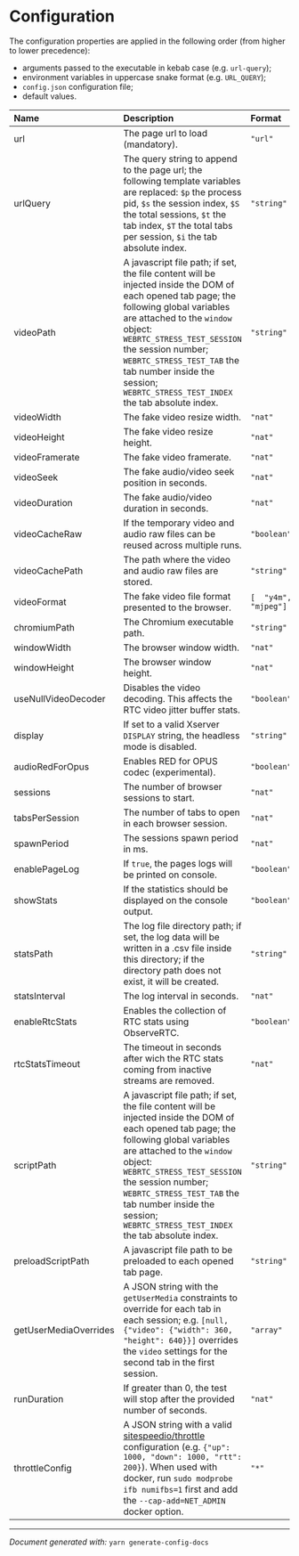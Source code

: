 # Configuration

The configuration properties are applied in the following order (from higher to 
lower precedence):

- arguments passed to the executable in kebab case (e.g. `url-query`);
- environment variables in uppercase snake format (e.g. `URL_QUERY`);
- `config.json` configuration file;
- default values.

| Name | Description | Format | Default value |
| :--- | :---------- | :----- | :------------ |
| url | The page url to load (mandatory). | `"url"` | ``""`` |
| urlQuery | The query string to append to the page url; the following template variables are replaced: `$p` the process pid, `$s` the session index, `$S` the total sessions, `$t` the tab index, `$T` the total tabs per session, `$i` the tab absolute index. | `"string"` | ``""`` |
| videoPath | A javascript file path; if set, the file content will be injected inside the DOM of each opened tab page; the following global variables are attached to the `window` object: `WEBRTC_STRESS_TEST_SESSION` the session number; `WEBRTC_STRESS_TEST_TAB` the tab number inside the session; `WEBRTC_STRESS_TEST_INDEX` the tab absolute index. | `"string"` | ``""`` |
| videoWidth | The fake video resize width. | `"nat"` | ``1280`` |
| videoHeight | The fake video resize height. | `"nat"` | ``720`` |
| videoFramerate | The fake video framerate. | `"nat"` | ``25`` |
| videoSeek | The fake audio/video seek position in seconds. | `"nat"` | ``0`` |
| videoDuration | The fake audio/video duration in seconds. | `"nat"` | ``120`` |
| videoCacheRaw | If the temporary video and audio raw files can be reused across multiple runs. | `"boolean"` | ``true`` |
| videoCachePath | The path where the video and audio raw files are stored. | `"string"` | ``"/tmp/webrtc-stress-test"`` |
| videoFormat | The fake video file format presented to the browser. | `[  "y4m",  "mjpeg"]` | ``"y4m"`` |
| chromiumPath | The Chromium executable path. | `"string"` | ``"/usr/bin/chromium-browser-unstable"`` |
| windowWidth | The browser window width. | `"nat"` | ``1920`` |
| windowHeight | The browser window height. | `"nat"` | ``1080`` |
| useNullVideoDecoder | Disables the video decoding. This affects the RTC video jitter buffer stats. | `"boolean"` | ``false`` |
| display | If set to a valid Xserver `DISPLAY` string, the headless mode is disabled. | `"string"` | ``null`` |
| audioRedForOpus | Enables RED for OPUS codec (experimental). | `"boolean"` | ``false`` |
| sessions | The number of browser sessions to start. | `"nat"` | ``1`` |
| tabsPerSession | The number of tabs to open in each browser session. | `"nat"` | ``1`` |
| spawnPeriod | The sessions spawn period in ms. | `"nat"` | ``1000`` |
| enablePageLog |  If `true`, the pages logs will be printed on console. | `"boolean"` | ``false`` |
| showStats | If the statistics should be displayed on the console output. | `"boolean"` | ``true`` |
| statsPath | The log file directory path; if set, the log data will be written in a .csv file inside this directory; if the directory path does not exist, it will be created. | `"string"` | ``""`` |
| statsInterval | The log interval in seconds. | `"nat"` | ``2`` |
| enableRtcStats | Enables the collection of RTC stats using ObserveRTC. | `"boolean"` | ``true`` |
| rtcStatsTimeout | The timeout in seconds after wich the RTC stats coming from inactive streams are removed. | `"nat"` | ``30`` |
| scriptPath | A javascript file path; if set, the file content will be injected inside the DOM of each opened tab page; the following global variables are attached to the `window` object: `WEBRTC_STRESS_TEST_SESSION` the session number; `WEBRTC_STRESS_TEST_TAB` the tab number inside the session; `WEBRTC_STRESS_TEST_INDEX` the tab absolute index. | `"string"` | ``""`` |
| preloadScriptPath | A javascript file path to be preloaded to each  opened tab page. | `"string"` | ``""`` |
| getUserMediaOverrides | A JSON string with the `getUserMedia` constraints to override for each tab in each session; e.g. `[null, {"video": {"width": 360, "height": 640}}]` overrides the `video` settings for the second tab in the first session. | `"array"` | ``null`` |
| runDuration | If greater than 0, the test will stop after the provided number of seconds. | `"nat"` | ``0`` |
| throttleConfig | A JSON string with a valid [sitespeedio/throttle](https://github.com/sitespeedio/throttle#use-directly-in-nodejs) configuration (e.g. `{"up": 1000, "down": 1000, "rtt": 200}`). When used with docker, run `sudo modprobe ifb numifbs=1` first and add the `--cap-add=NET_ADMIN` docker option. | `"*"` | ``null`` |


---

*Document generated with:* `yarn generate-config-docs`
